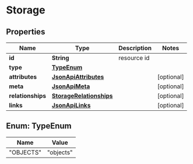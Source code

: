 
# Storage

## Properties
Name | Type | Description | Notes
------------ | ------------- | ------------- | -------------
**id** | **String** | resource id | 
**type** | [**TypeEnum**](#TypeEnum) |  | 
**attributes** | [**JsonApiAttributes**](JsonApiAttributes.md) |  |  [optional]
**meta** | [**JsonApiMeta**](JsonApiMeta.md) |  |  [optional]
**relationships** | [**StorageRelationships**](StorageRelationships.md) |  |  [optional]
**links** | [**JsonApiLinks**](JsonApiLinks.md) |  |  [optional]


<a name="TypeEnum"></a>
## Enum: TypeEnum
Name | Value
---- | -----
"OBJECTS" | &quot;objects&quot;



